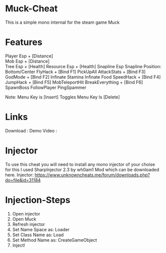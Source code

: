 # Muck-Cheat
This is a simple mono internal for the steam game Muck

# Features

Player Esp + [Distance]  
Mob Esp + [Distance]  
Tree Esp + [Health]
Resource Esp + [Health]
Snapline Esp
Snapline Position: Bottom/Center
FlyHack + [Bind F1]
PickUpAll
AttackStats + [Bind F3]
GodMode + [Bind F2]
Infinate Stamina
Infinate Food
SpeedHack + [Bind F4]
JumpHack + [Bind F5]
MobTeleportHit
BreakEverything + [Bind F6]
SpawnBoss 
FollowPlayer
PingSpammer

Note:
Menu Key is [Insert]
Toggles Menu Key Is [Delete]

# Links

Download    :
Demo Video  :

# Injector

To use this cheat you will need to install any mono injector of your choise for this I used SharpInjector 2.3 by wh0am1 Mod which can be downloaded here. 
Injector: https://www.unknowncheats.me/forum/downloads.php?do=file&id=31184

# Injection-Steps

1. Open injector
2. Open Muck
3. Refresh injector
4. Set Name Space  as:  Loader
5. Set Class Name  as:  Load
6. Set Method Name as:  CreateGameObject
7. Inject!
